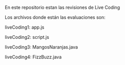 En este repositorio estan las revisiones de Live Coding

Los archivos donde están las evaluaciones son:

liveCoding1: app.js

liveCoding2: script.js

liveCoding3: MangosNaranjas.java

liveCoding4: FizzBuzz.java
